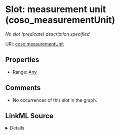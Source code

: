 

# Slot: measurement unit (coso_measurementUnit)


_No slot (predicate) description specified_







URI: [coso:measurementUnit](http://w3id.org/coso/v1/contaminoso#measurementUnit)



<!-- no inheritance hierarchy -->








## Properties

* Range: [Any](../classes/Any.md)





## Comments

* No occurrences of this slot in the graph.



## LinkML Source

<details>

```yaml
name: coso_measurementUnit
description: No slot (predicate) description specified
title: measurement unit
comments:
- No occurrences of this slot in the graph.
from_schema: sawgraph-kg
rank: 1000
domain: coso_ContaminantMeasurement
slot_uri: coso:measurementUnit
alias: coso_measurementUnit
range: Any

```
</details>